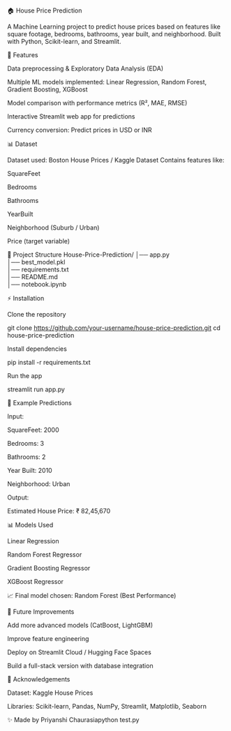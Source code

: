 🏠 House Price Prediction

A Machine Learning project to predict house prices based on features like square footage, bedrooms, bathrooms, year built, and neighborhood.
Built with Python, Scikit-learn, and Streamlit.

🚀 Features

Data preprocessing & Exploratory Data Analysis (EDA)

Multiple ML models implemented: Linear Regression, Random Forest, Gradient Boosting, XGBoost

Model comparison with performance metrics (R², MAE, RMSE)

Interactive Streamlit web app for predictions

Currency conversion: Predict prices in USD or INR

📊 Dataset

Dataset used: Boston House Prices / Kaggle Dataset
Contains features like:

SquareFeet

Bedrooms

Bathrooms

YearBuilt

Neighborhood (Suburb / Urban)

Price (target variable)

📂 Project Structure
House-Price-Prediction/
│── app.py                
│── best_model.pkl       
│── requirements.txt     
│── README.md             
│── notebook.ipynb       

⚡ Installation

Clone the repository

git clone https://github.com/your-username/house-price-prediction.git
cd house-price-prediction


Install dependencies

pip install -r requirements.txt


Run the app

streamlit run app.py

🎯 Example Predictions

Input:

SquareFeet: 2000

Bedrooms: 3

Bathrooms: 2

Year Built: 2010

Neighborhood: Urban

Output:

Estimated House Price: ₹ 82,45,670

📊 Models Used

Linear Regression

Random Forest Regressor

Gradient Boosting Regressor

XGBoost Regressor

📈 Final model chosen: Random Forest (Best Performance)

📌 Future Improvements

Add more advanced models (CatBoost, LightGBM)

Improve feature engineering

Deploy on Streamlit Cloud / Hugging Face Spaces

Build a full-stack version with database integration

🙌 Acknowledgements

Dataset: Kaggle House Prices

Libraries: Scikit-learn, Pandas, NumPy, Streamlit, Matplotlib, Seaborn

✨ Made by Priyanshi Chaurasiapython test.py
